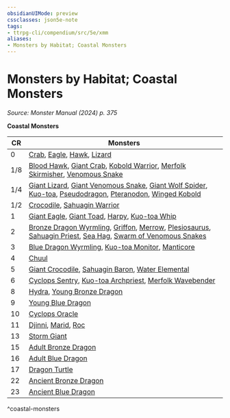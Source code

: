 ```yaml
---
obsidianUIMode: preview
cssclasses: json5e-note
tags:
- ttrpg-cli/compendium/src/5e/xmm
aliases:
- Monsters by Habitat; Coastal Monsters
---
```

# Monsters by Habitat; Coastal Monsters
*Source: Monster Manual (2024) p. 375* 

**Coastal Monsters**

| CR | Monsters |
|----|----------|
| 0 | [Crab](/3-Mechanics/CLI/bestiary/beast/crab-xmm.md), [Eagle](/3-Mechanics/CLI/bestiary/beast/eagle-xmm.md), [Hawk](/3-Mechanics/CLI/bestiary/beast/hawk-xmm.md), [Lizard](/3-Mechanics/CLI/bestiary/beast/lizard-xmm.md) |
| 1/8 | [Blood Hawk](/3-Mechanics/CLI/bestiary/beast/blood-hawk-xmm.md), [Giant Crab](/3-Mechanics/CLI/bestiary/beast/giant-crab-xmm.md), [Kobold Warrior](/3-Mechanics/CLI/bestiary/dragon/kobold-warrior-xmm.md), [Merfolk Skirmisher](/3-Mechanics/CLI/bestiary/elemental/merfolk-skirmisher-xmm.md), [Venomous Snake](/3-Mechanics/CLI/bestiary/beast/venomous-snake-xmm.md) |
| 1/4 | [Giant Lizard](/3-Mechanics/CLI/bestiary/beast/giant-lizard-xmm.md), [Giant Venomous Snake](/3-Mechanics/CLI/bestiary/beast/giant-venomous-snake-xmm.md), [Giant Wolf Spider](/3-Mechanics/CLI/bestiary/beast/giant-wolf-spider-xmm.md), [Kuo-toa](/3-Mechanics/CLI/bestiary/aberration/kuo-toa-xmm.md), [Pseudodragon](/3-Mechanics/CLI/bestiary/dragon/pseudodragon-xmm.md), [Pteranodon](/3-Mechanics/CLI/bestiary/beast/pteranodon-xmm.md), [Winged Kobold](/3-Mechanics/CLI/bestiary/dragon/winged-kobold-xmm.md) |
| 1/2 | [Crocodile](/3-Mechanics/CLI/bestiary/beast/crocodile-xmm.md), [Sahuagin Warrior](/3-Mechanics/CLI/bestiary/fiend/sahuagin-warrior-xmm.md) |
| 1 | [Giant Eagle](/3-Mechanics/CLI/bestiary/celestial/giant-eagle-xmm.md), [Giant Toad](/3-Mechanics/CLI/bestiary/beast/giant-toad-xmm.md), [Harpy](/3-Mechanics/CLI/bestiary/monstrosity/harpy-xmm.md), [Kuo-toa Whip](/3-Mechanics/CLI/bestiary/aberration/kuo-toa-whip-xmm.md) |
| 2 | [Bronze Dragon Wyrmling](/3-Mechanics/CLI/bestiary/dragon/bronze-dragon-wyrmling-xmm.md), [Griffon](/3-Mechanics/CLI/bestiary/monstrosity/griffon-xmm.md), [Merrow](/3-Mechanics/CLI/bestiary/monstrosity/merrow-xmm.md), [Plesiosaurus](/3-Mechanics/CLI/bestiary/beast/plesiosaurus-xmm.md), [Sahuagin Priest](/3-Mechanics/CLI/bestiary/fiend/sahuagin-priest-xmm.md), [Sea Hag](/3-Mechanics/CLI/bestiary/fey/sea-hag-xmm.md), [Swarm of Venomous Snakes](/3-Mechanics/CLI/bestiary/beast/swarm-of-venomous-snakes-xmm.md) |
| 3 | [Blue Dragon Wyrmling](/3-Mechanics/CLI/bestiary/dragon/blue-dragon-wyrmling-xmm.md), [Kuo-toa Monitor](/3-Mechanics/CLI/bestiary/aberration/kuo-toa-monitor-xmm.md), [Manticore](/3-Mechanics/CLI/bestiary/monstrosity/manticore-xmm.md) |
| 4 | [Chuul](/3-Mechanics/CLI/bestiary/aberration/chuul-xmm.md) |
| 5 | [Giant Crocodile](/3-Mechanics/CLI/bestiary/beast/giant-crocodile-xmm.md), [Sahuagin Baron](/3-Mechanics/CLI/bestiary/fiend/sahuagin-baron-xmm.md), [Water Elemental](/3-Mechanics/CLI/bestiary/elemental/water-elemental-xmm.md) |
| 6 | [Cyclops Sentry](/3-Mechanics/CLI/bestiary/giant/cyclops-sentry-xmm.md), [Kuo-toa Archpriest](/3-Mechanics/CLI/bestiary/aberration/kuo-toa-archpriest-xmm.md), [Merfolk Wavebender](/3-Mechanics/CLI/bestiary/elemental/merfolk-wavebender-xmm.md) |
| 8 | [Hydra](/3-Mechanics/CLI/bestiary/monstrosity/hydra-xmm.md), [Young Bronze Dragon](/3-Mechanics/CLI/bestiary/dragon/young-bronze-dragon-xmm.md) |
| 9 | [Young Blue Dragon](/3-Mechanics/CLI/bestiary/dragon/young-blue-dragon-xmm.md) |
| 10 | [Cyclops Oracle](/3-Mechanics/CLI/bestiary/giant/cyclops-oracle-xmm.md) |
| 11 | [Djinni](/3-Mechanics/CLI/bestiary/elemental/djinni-xmm.md), [Marid](/3-Mechanics/CLI/bestiary/elemental/marid-xmm.md), [Roc](/3-Mechanics/CLI/bestiary/monstrosity/roc-xmm.md) |
| 13 | [Storm Giant](/3-Mechanics/CLI/bestiary/giant/storm-giant-xmm.md) |
| 15 | [Adult Bronze Dragon](/3-Mechanics/CLI/bestiary/dragon/adult-bronze-dragon-xmm.md) |
| 16 | [Adult Blue Dragon](/3-Mechanics/CLI/bestiary/dragon/adult-blue-dragon-xmm.md) |
| 17 | [Dragon Turtle](/3-Mechanics/CLI/bestiary/dragon/dragon-turtle-xmm.md) |
| 22 | [Ancient Bronze Dragon](/3-Mechanics/CLI/bestiary/dragon/ancient-bronze-dragon-xmm.md) |
| 23 | [Ancient Blue Dragon](/3-Mechanics/CLI/bestiary/dragon/ancient-blue-dragon-xmm.md) |
^coastal-monsters